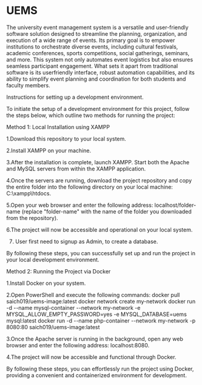 # UEMS

The university event management system is a versatile and user-friendly software solution designed to streamline the planning, organization, and execution of a wide range of events. Its primary goal is to empower institutions to orchestrate diverse events, including cultural festivals, academic conferences, sports competitions, social gatherings, seminars, and more. This system not only automates event logistics but also ensures seamless participant engagement. What sets it apart from traditional software is its userfriendly interface, robust automation capabilities, and its ability to simplify event planning and coordination for both students and faculty members.

Instructions for setting up a development environment.

To initiate the setup of a development environment for this project, follow the steps below, which outline two methods for running the project:

Method 1: Local Installation using XAMPP

1.Download this repository to your local system.

2.Install XAMPP on your machine.

3.After the installation is complete, launch XAMPP. Start both the Apache and MySQL servers from within the XAMPP application.

4.Once the servers are running, download the project repository and copy the entire folder into the following directory on your local machine: C:\xampp\htdocs\.

5.Open your web browser and enter the following address: localhost/folder-name (replace "folder-name" with the name of the folder you downloaded from the repository).

6.The project will now be accessible and operational on your local system.

7. User first need to signup as Admin, to create a database.

By following these steps, you can successfully set up and run the project in your local development environment.

Method 2: Running the Project via Docker

1.Install Docker on your system.

2.Open PowerShell and execute the following commands:
docker pull saich019/uems-image:latest
docker network create my-network
docker run -d --name mysql-container --network my-network -e MYSQL_ALLOW_EMPTY_PASSWORD=yes -e MYSQL_DATABASE=uems mysql:latest
docker run -d --name php-container --network my-network -p 8080:80 saich019/uems-image:latest

3.Once the Apache server is running in the background, open any web browser and enter the following address: localhost:8080.

4.The project will now be accessible and functional through Docker.

By following these steps, you can effortlessly run the project using Docker, providing a convenient and containerized environment for development.
